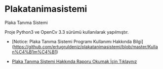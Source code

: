 # Plakatanimasistemi
Plaka Tanıma Sistemi

Proje Python3 ve OpenCv 3.3 sürümü kullanılarak yapılmıştır.

- [Notice: Plaka Tanıma Sistemi Programı Kullanımı Hakkında Bilgi] (https://github.com/ertugruldeniz/plakatanimasistemi/blob/master/Kullan%C4%B1m%C4%B1)

- [Plaka Tanıma Sistemi Hakkında Raporu Okumak İçin Tıklaynız ](https://github.com/ertugruldeniz/plakatanimasistemi/blob/master/ErtugrulDeniz_Plaka_Tanima_Sistemi.pdf)
